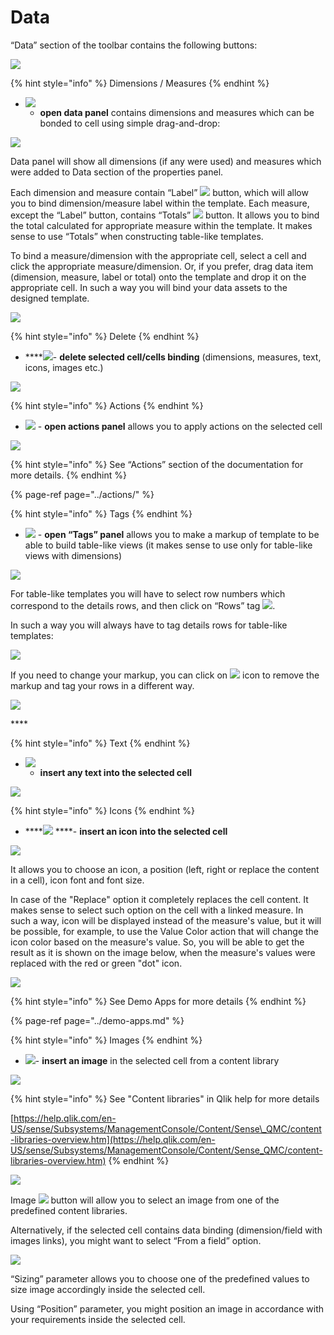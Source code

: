 # Data

“Data” section of the toolbar contains the following buttons:

![](../.gitbook/assets/datapanel.png)

{% hint style="info" %}
Dimensions / Measures
{% endhint %}

* ![](../.gitbook/assets/image%20%2891%29.png)
  - **open data panel** contains dimensions and measures which can be bonded to cell using simple drag-and-drop:

![](../.gitbook/assets/image%20%2892%29.png)

Data panel will show all dimensions \(if any were used\) and measures which were added to Data section of the properties panel.


Each dimension and measure contain “Label” ![](../.gitbook/assets/image%20%2870%29.png) button, which will allow you to bind dimension/measure label within the template. Each measure, except the “Label” button, contains “Totals”   ![](../.gitbook/assets/image%20%2848%29.png) button. It allows you to bind the total calculated for appropriate measure within the template. It makes sense to use “Totals” when constructing table-like templates. 

To bind a measure/dimension with the appropriate cell, select a cell and click the appropriate measure/dimension. Or, if you prefer, drag data item \(dimension, measure, label or total\) onto the template and drop it on the appropriate cell. In such a way you will bind your data assets to the designed template.

![](../.gitbook/assets/2019-04-02_11-16-58.gif)



{% hint style="info" %}
Delete
{% endhint %}

*   ****![](../.gitbook/assets/image%20%2859%29.png)- **delete selected cell/cells binding** \(dimensions, measures, text, icons, images etc.\)

![](../.gitbook/assets/2019-04-02_11-21-12.gif)



{% hint style="info" %}
Actions
{% endhint %}

* ![](../.gitbook/assets/image%20%282%29.png) - 
  **open actions panel** allows you to apply actions on the selected cell

![](../.gitbook/assets/image%20%2813%29.png)

{% hint style="info" %}
See “Actions” section of the documentation for more details.
{% endhint %}

{% page-ref page="../actions/" %}



{% hint style="info" %}
[](#Tags)Tags
{% endhint %}

* ![](../.gitbook/assets/image%20%2852%29.png) - 
  **open “Tags” panel** allows you to make a markup of template to be able to build table-like views \(it makes sense to use only for table-like views with dimensions\)

![](../.gitbook/assets/image%20%2861%29.png)

For table-like templates you will have to select row numbers which correspond to the details rows, and then click on “Rows” tag ![](../.gitbook/assets/image%20%2893%29.png).

In such a way you will always have to tag details rows for table-like templates:

![](../.gitbook/assets/2019-04-02_10-53-45.gif)

If you need to change your markup, you can click on ![](../.gitbook/assets/image%20%2819%29.png) icon to remove the markup and tag your rows in a different way.

![](../.gitbook/assets/image%20%2877%29.png)

\*\*\*\*

{% hint style="info" %}
Text
{% endhint %}

* ![](../.gitbook/assets/image%20%28140%29.png) 
  - **insert any text into the selected cell**

![](../.gitbook/assets/2019-04-02_11-08-04.gif)



{% hint style="info" %}
Icons
{% endhint %}

* \*\*\*\*![](../.gitbook/assets/image%20%2858%29.png) ****- **insert an icon into the selected cell**

![](../.gitbook/assets/2019-04-02_11-05-29.gif)

It allows you to choose an icon, a position \(left, right or replace the content in a cell\), icon font and font size. 

In case of the "Replace" option it completely replaces the cell content. It makes sense to select such option on the cell with a linked measure. In such a way, icon will be displayed instead of the measure's value, but it will be possible, for example, to use the Value Color action that will change the icon color based on the measure's value. So, you will be able to get the result as it is shown on the image below, when the measure's values were replaced with the red or green "dot" icon.

![](../.gitbook/assets/iconsreplacesvalues.png)

{% hint style="info" %}
See Demo Apps for more details
{% endhint %}

{% page-ref page="../demo-apps.md" %}



{% hint style="info" %}
Images
{% endhint %}

* ![](../.gitbook/assets/image%20%28133%29.png)- **insert an image** in the selected cell from a content library

![](../.gitbook/assets/data1.png)

{% hint style="info" %}
See "Content libraries" in Qlik help for more details

[https://help.qlik.com/en-US/sense/Subsystems/ManagementConsole/Content/Sense\_QMC/content-libraries-overview.htm](https://help.qlik.com/en-US/sense/Subsystems/ManagementConsole/Content/Sense_QMC/content-libraries-overview.htm)
{% endhint %}

![](../.gitbook/assets/2019-04-02_11-31-16.gif)

Image ![](../.gitbook/assets/image%20%2878%29.png) button will allow you to select an image from one of the predefined content libraries.

Alternatively, if the selected cell contains data binding \(dimension/field with images links\), you might want to select “From a field” option.

![](../.gitbook/assets/2019-04-02_11-38-31.gif)


“Sizing” parameter allows you to choose one of the predefined values to size image accordingly inside the selected cell.

 Using “Position” parameter, you might position an image in accordance with your requirements inside the selected cell.

